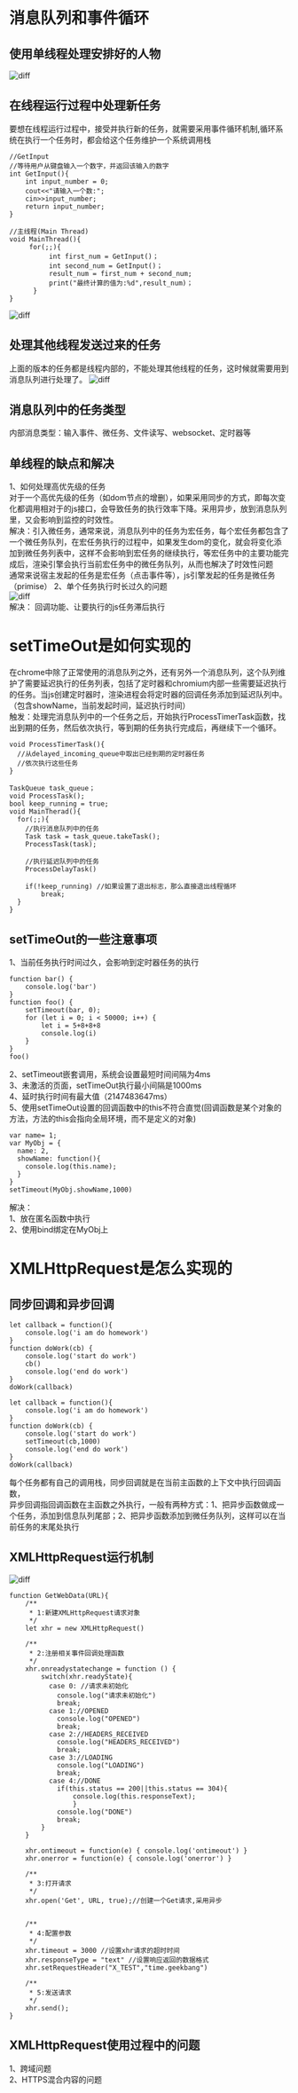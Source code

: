 # 消息队列和事件循环
## 使用单线程处理安排好的人物
![diff](https://static001.geekbang.org/resource/image/72/bc/72726678ac6604116c1d5dad160780bc.png)
## 在线程运行过程中处理新任务
要想在线程运行过程中，接受并执行新的任务，就需要采用事件循环机制,循环系统在执行一个任务时，都会给这个任务维护一个系统调用栈
````
//GetInput
//等待用户从键盘输入一个数字，并返回该输入的数字
int GetInput(){
    int input_number = 0;
    cout<<"请输入一个数:";
    cin>>input_number;
    return input_number;
}

//主线程(Main Thread)
void MainThread(){
     for(;;){
          int first_num = GetInput()；
          int second_num = GetInput()；
          result_num = first_num + second_num;
          print("最终计算的值为:%d",result_num)；
      }
}
````
![diff](https://static001.geekbang.org/resource/image/9e/e3/9e0f595324fbd5b7cd1c1ae1140f7de3.png)
## 处理其他线程发送过来的任务
上面的版本的任务都是线程内部的，不能处理其他线程的任务，这时候就需要用到消息队列进行处理了。
![diff](https://static001.geekbang.org/resource/image/2a/ab/2ac6bc0361cb4690c5cc83d8abad22ab.png)
## 消息队列中的任务类型
内部消息类型：输入事件、微任务、文件读写、websocket、定时器等

## 单线程的缺点和解决
1、如何处理高优先级的任务  
对于一个高优先级的任务（如dom节点的增删），如果采用同步的方式，即每次变化都调用相对于的js接口，会导致任务的执行效率下降。采用异步，放到消息队列里，又会影响到监控的时效性。  
解决：引入微任务，通常来说，消息队列中的任务为宏任务，每个宏任务都包含了一个微任务队列，在宏任务执行的过程中，如果发生dom的变化，就会将变化添加到微任务列表中，这样不会影响到宏任务的继续执行，等宏任务中的主要功能完成后，渲染引擎会执行当前宏任务中的微任务队列，从而也解决了时效性问题  
通常来说宿主发起的任务是宏任务（点击事件等），js引擎发起的任务是微任务（primise）
2、单个任务执行时长过久的问题  
![diff](https://static001.geekbang.org/resource/image/8d/cc/8de4b43fca99b180fdffe6a5af07b5cc.png)  
解决： 回调功能、让要执行的js任务滞后执行

# setTimeOut是如何实现的
在chrome中除了正常使用的消息队列之外，还有另外一个消息队列，这个队列维护了需要延迟执行的任务列表，包括了定时器和chromium内部一些需要延迟执行的任务。当js创建定时器时，渲染进程会将定时器的回调任务添加到延迟队列中。（包含showName，当前发起时间，延迟执行时间）  
触发：处理完消息队列中的一个任务之后，开始执行ProcessTimerTask函数，找出到期的任务，然后依次执行，等到期的任务执行完成后，再继续下一个循环。
````
void ProcessTimerTask(){
  //从delayed_incoming_queue中取出已经到期的定时器任务
  //依次执行这些任务
}

TaskQueue task_queue；
void ProcessTask();
bool keep_running = true;
void MainTherad(){
  for(;;){
    //执行消息队列中的任务
    Task task = task_queue.takeTask();
    ProcessTask(task);
    
    //执行延迟队列中的任务
    ProcessDelayTask()

    if(!keep_running) //如果设置了退出标志，那么直接退出线程循环
        break; 
  }
}
````
## setTimeOut的一些注意事项
1、当前任务执行时间过久，会影响到定时器任务的执行
````
function bar() {
    console.log('bar')
}
function foo() {
    setTimeout(bar, 0);
    for (let i = 0; i < 50000; i++) {
        let i = 5+8+8+8
        console.log(i)
    }
}
foo()
````
2、setTimeout嵌套调用，系统会设置最短时间间隔为4ms  
3、未激活的页面，setTimeOut执行最小间隔是1000ms  
4、延时执行时间有最大值（2147483647ms）  
5、使用setTimeOut设置的回调函数中的this不符合直觉(回调函数是某个对象的方法，方法的this会指向全局环境，而不是定义的对象)
````
var name= 1;
var MyObj = {
  name: 2,
  showName: function(){
    console.log(this.name);
  }
}
setTimeout(MyObj.showName,1000)
````
解决：  
1、放在匿名函数中执行  
2、使用bind绑定在MyObj上

# XMLHttpRequest是怎么实现的

## 同步回调和异步回调
````
let callback = function(){
    console.log('i am do homework')
}
function doWork(cb) {
    console.log('start do work')
    cb()
    console.log('end do work')
}
doWork(callback)
````

````
let callback = function(){
    console.log('i am do homework')
}
function doWork(cb) {
    console.log('start do work')
    setTimeout(cb,1000)   
    console.log('end do work')
}
doWork(callback)
````
每个任务都有自己的调用栈，同步回调就是在当前主函数的上下文中执行回调函数，  
异步回调指回调函数在主函数之外执行，一般有两种方式：1、把异步函数做成一个任务，添加到信息队列尾部；2、把异步函数添加到微任务队列，这样可以在当前任务的末尾处执行

##  XMLHttpRequest运行机制
![diff](https://static001.geekbang.org/resource/image/29/c6/2914a052f4f249a52077692a22ee5cc6.png)

````
function GetWebData(URL){
    /**
     * 1:新建XMLHttpRequest请求对象
     */
    let xhr = new XMLHttpRequest()

    /**
     * 2:注册相关事件回调处理函数 
     */
    xhr.onreadystatechange = function () {
        switch(xhr.readyState){
          case 0: //请求未初始化
            console.log("请求未初始化")
            break;
          case 1://OPENED
            console.log("OPENED")
            break;
          case 2://HEADERS_RECEIVED
            console.log("HEADERS_RECEIVED")
            break;
          case 3://LOADING  
            console.log("LOADING")
            break;
          case 4://DONE
            if(this.status == 200||this.status == 304){
                console.log(this.responseText);
                }
            console.log("DONE")
            break;
        }
    }

    xhr.ontimeout = function(e) { console.log('ontimeout') }
    xhr.onerror = function(e) { console.log('onerror') }

    /**
     * 3:打开请求
     */
    xhr.open('Get', URL, true);//创建一个Get请求,采用异步


    /**
     * 4:配置参数
     */
    xhr.timeout = 3000 //设置xhr请求的超时时间
    xhr.responseType = "text" //设置响应返回的数据格式
    xhr.setRequestHeader("X_TEST","time.geekbang")

    /**
     * 5:发送请求
     */
    xhr.send();
}
````
## XMLHttpRequest使用过程中的问题
1、跨域问题  
2、HTTPS混合内容的问题